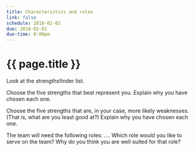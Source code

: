 ```yaml
---
title: Characteristics and roles
link: false
schedule: 2018-02-02
due: 2018-02-01
due-time: 8:00pm
---
```

# {{ page.title }}

Look at the strengthsfinder list.

Choose the five strengths that best represent you.  Explain why you have
chosen each one.

Choose the five strengths that are, in your case, more likely weaknesses.
(That is, what are you least good at?)  Explain why you have chosen each one.

The team will need the following roles: ....  Which role would you like
to serve on the team?  Why do you think you are well suited for that role?

